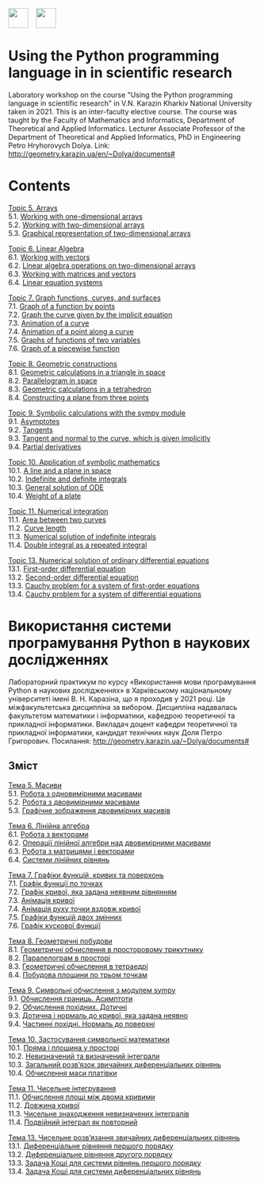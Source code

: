 <div style="display: flex;">
    <img src="http://geometry.karazin.ua/themes/frontend/images/mmf_logo.jpg" width="40" height="40">
    &nbsp;&nbsp;&nbsp;&nbsp;
    <img src="http://geometry.karazin.ua/themes/frontend/images/univer_logo.jpg" width="40" height="40">
</div>


# Using the Python programming language in in scientific research

Laboratory workshop on the course "Using the Python programming language in scientific research" in V.N. Karazin
Kharkiv National University taken in 2021. This is an inter-faculty elective course. The course was taught by the
Faculty of Mathematics and Informatics, Department of Theoretical and Applied Informatics. Lecturer Associate Professor
of the Department of Theoretical and Applied Informatics, PhD in Engineering Petro Hryhorovych Dolya.
Link: http://geometry.karazin.ua/en/~Dolya/documents#

# Contents

[Topic 5. Arrays](https://github.com/MaksymAndreiev/PythonScientificResearchCourse/tree/master/Module%205.%20Arrays/)\
   5.1. [Working with one-dimensional arrays](https://github.com/MaksymAndreiev/PythonScientificResearchCourse/tree/master/Module%205.%20Arrays/5.1%20Working%20with%20one-dimensional%20arrays)\
   5.2. [Working with two-dimensional arrays](https://github.com/MaksymAndreiev/PythonScientificResearchCourse/tree/master/Module%205.%20Arrays/5.2%20Working%20with%20two-dimensional%20arrays)\
   5.3. [Graphical representation of two-dimensional arrays](https://github.com/MaksymAndreiev/PythonScientificResearchCourse/tree/master/Module%205.%20Arrays/5.3%20Graphical%20representation%20of%20two-dimensional%20arrays)

[Topic 6. Linear Algebra](https://github.com/MaksymAndreiev/PythonScientificResearchCourse/tree/master/Module%206.%20Linear%20Algebra)\
   6.1. [Working with vectors](https://github.com/MaksymAndreiev/PythonScientificResearchCourse/tree/master/Module%206.%20Linear%20Algebra/6.1%20Working%20with%20vectors)\
   6.2. [Linear algebra operations on two-dimensional arrays](https://github.com/MaksymAndreiev/PythonScientificResearchCourse/tree/master/Module%206.%20Linear%20Algebra/6.2%20Linear%20algebra%20operations%20on%20two-dimensional%20arrays)\
   6.3. [Working with matrices and vectors](https://github.com/MaksymAndreiev/PythonScientificResearchCourse/tree/master/Module%206.%20Linear%20Algebra/6.3%20Working%20with%20matrices%20and%20vectors)\
   6.4. [Linear equation systems](https://github.com/MaksymAndreiev/PythonScientificResearchCourse/tree/master/Module%206.%20Linear%20Algebra/6.4%20Linear%20equation%20systems)

[Topic 7. Graph functions, curves, and surfaces](https://github.com/MaksymAndreiev/PythonScientificResearchCourse/tree/master/Module%207.%20Graph%20functions%2C%20curves%2C%20and%20surfaces)\
   7.1. [Graph of a function by points](https://github.com/MaksymAndreiev/PythonScientificResearchCourse/tree/master/Module%207.%20Graph%20functions%2C%20curves%2C%20and%20surfaces/7.1%20Graph%20of%20a%20function%20by%20points)\
   7.2. [Graph the curve given by the implicit equation](https://github.com/MaksymAndreiev/PythonScientificResearchCourse/tree/master/Module%207.%20Graph%20functions%2C%20curves%2C%20and%20surfaces/7.2%20Graph%20the%20curve%20given%20by%20the%20implicit%20equation)\
   7.3. [Animation of a curve](https://github.com/MaksymAndreiev/PythonScientificResearchCourse/tree/master/Module%207.%20Graph%20functions%2C%20curves%2C%20and%20surfaces/7.3%20Animation%20of%20a%20curve)\
   7.4. [Animation of a point along a curve](https://github.com/MaksymAndreiev/PythonScientificResearchCourse/tree/master/Module%207.%20Graph%20functions%2C%20curves%2C%20and%20surfaces/7.4%20Animation%20of%20a%20point%20along%20a%20curve)\
   7.5. [Graphs of functions of two variables](https://github.com/MaksymAndreiev/PythonScientificResearchCourse/tree/master/Module%207.%20Graph%20functions%2C%20curves%2C%20and%20surfaces/7.5%20Graphs%20of%20functions%20of%20two%20variables)\
   7.6. [Graph of a piecewise function](https://github.com/MaksymAndreiev/PythonScientificResearchCourse/tree/master/Module%207.%20Graph%20functions%2C%20curves%2C%20and%20surfaces/7.6%20Graph%20of%20a%20piecewise%20function)

[Topic 8. Geometric constructions](https://github.com/MaksymAndreiev/PythonScientificResearchCourse/tree/master/Module%208.%20Geometric%20constructions)\
   8.1. [Geometric calculations in a triangle in space](https://github.com/MaksymAndreiev/PythonScientificResearchCourse/tree/master/Module%208.%20Geometric%20constructions/8.1%20Geometric%20calculations%20in%20a%20triangle%20in%20space)\
   8.2. [Parallelogram in space](https://github.com/MaksymAndreiev/PythonScientificResearchCourse/tree/master/Module%208.%20Geometric%20constructions/8.2%20Parallelogram%20in%20space)\
   8.3. [Geometric calculations in a tetrahedron](https://github.com/MaksymAndreiev/PythonScientificResearchCourse/tree/master/Module%208.%20Geometric%20constructions/8.3%20Geometric%20calculations%20in%20a%20tetrahedron)\
   8.4. [Constructing a plane from three points](https://github.com/MaksymAndreiev/PythonScientificResearchCourse/tree/master/Module%208.%20Geometric%20constructions/8.4%20Constructing%20a%20plane%20from%20three%20points)

[Topic 9. Symbolic calculations with the sympy module](https://github.com/MaksymAndreiev/PythonScientificResearchCourse/tree/master/Module%209.%20Symbolic%20calculations%20with%20the%20sympy%20module)\
   9.1. [Asymptotes](https://github.com/MaksymAndreiev/PythonScientificResearchCourse/tree/master/Module%209.%20Symbolic%20calculations%20with%20the%20sympy%20module/9.1%20Asymptotes)\
   9.2. [Tangents](https://github.com/MaksymAndreiev/PythonScientificResearchCourse/tree/master/Module%209.%20Symbolic%20calculations%20with%20the%20sympy%20module/9.2%20Tangents)\
   9.3. [Tangent and normal to the curve, which is given implicitly](https://github.com/MaksymAndreiev/PythonScientificResearchCourse/tree/master/Module%209.%20Symbolic%20calculations%20with%20the%20sympy%20module/9.3%20Tangent%20and%20normal%20to%20the%20curve%2C%20which%20is%20given%20implicitly)\
   9.4. [Partial derivatives](https://github.com/MaksymAndreiev/PythonScientificResearchCourse/tree/master/Module%209.%20Symbolic%20calculations%20with%20the%20sympy%20module/9.4%20Partial%20derivatives)

[Topic 10. Application of symbolic mathematics](https://github.com/MaksymAndreiev/PythonScientificResearchCourse/tree/master/Module%2010.%20Application%20of%20symbolic%20mathematics)\
    10.1. [A line and a plane in space](https://github.com/MaksymAndreiev/PythonScientificResearchCourse/tree/master/Module%2010.%20Application%20of%20symbolic%20mathematics/10.1%20A%20line%20and%20a%20plane%20in%20space)\
    10.2. [Indefinite and definite integrals](https://github.com/MaksymAndreiev/PythonScientificResearchCourse/tree/master/Module%2010.%20Application%20of%20symbolic%20mathematics/10.2%20A%20line%20and%20a%20plane%20in%20space)\
    10.3. [General solution of ODE](https://github.com/MaksymAndreiev/PythonScientificResearchCourse/tree/master/Module%2010.%20Application%20of%20symbolic%20mathematics/10.3%20General%20solution%20of%20ODE)\
    10.4. [Weight of a plate](https://github.com/MaksymAndreiev/PythonScientificResearchCourse/tree/master/Module%2010.%20Application%20of%20symbolic%20mathematics/10.4%20Weight%20of%20a%20plate)

[Topic 11. Numerical integration](https://github.com/MaksymAndreiev/PythonScientificResearchCourse/tree/master/Module%2011.%20Numerical%20integration)\
    11.1. [Area between two curves](https://github.com/MaksymAndreiev/PythonScientificResearchCourse/tree/master/Module%2011.%20Numerical%20integration/11.1%20Area%20between%20two%20curves)\
    11.2. [Curve length](https://github.com/MaksymAndreiev/PythonScientificResearchCourse/tree/master/Module%2011.%20Numerical%20integration/11.2%20Curve%20length)\
    11.3. [Numerical solution of indefinite integrals](https://github.com/MaksymAndreiev/PythonScientificResearchCourse/tree/master/Module%2011.%20Numerical%20integration/11.3%20Numerical%20solution%20of%20indefinite%20integrals)\
    11.4. [Double integral as a repeated integral](https://github.com/MaksymAndreiev/PythonScientificResearchCourse/tree/master/Module%2011.%20Numerical%20integration/11.4%20Double%20integral%20as%20a%20repeated%20integral)

[Topic 13. Numerical solution of ordinary differential equations](https://github.com/MaksymAndreiev/PythonScientificResearchCourse/tree/master/Module%2013.%20Numerical%20solution%20of%20ordinary%20differential%20equations)\
    13.1. [First-order differential equation](https://github.com/MaksymAndreiev/PythonScientificResearchCourse/tree/master/Module%2013.%20Numerical%20solution%20of%20ordinary%20differential%20equations/13.1%20First%20order)\
    13.2. [Second-order differential equation](https://github.com/MaksymAndreiev/PythonScientificResearchCourse/tree/master/Module%2013.%20Numerical%20solution%20of%20ordinary%20differential%20equations/13.2%20Second%20order)\
    13.3. [Cauchy problem for a system of first-order equations](https://github.com/MaksymAndreiev/PythonScientificResearchCourse/tree/master/Module%2013.%20Numerical%20solution%20of%20ordinary%20differential%20equations/13.3%20Cauchy%20problem%20for%20a%20system%20of%20first%20order%20equations)\
    13.4. [Cauchy problem for a system of differential equations](https://github.com/MaksymAndreiev/PythonScientificResearchCourse/tree/master/Module%2013.%20Numerical%20solution%20of%20ordinary%20differential%20equations/13.4%20Cauchy%20problem%20for%20a%20system%20of%20differential%20equations)


# Використання системи програмування Python в наукових дослідженнях

Лабораторний практикум по курсу «Використання мови програмування Python в наукових дослідженнях» в Харківському
національному університеті імені В. Н. Каразіна, що я проходив у 2021 році. Це міжфакультетська дисципліна за вибором.
Дисципліна надавалась факультетом математики і інформатики, кафедрою теоретичної та прикладної інформатики. Викладач
доцент кафедри теоретичної та прикладної інформатики, кандидат технічних наук Доля Петро Григорович.
Посилання: http://geometry.karazin.ua/~Dolya/documents#

## Зміст

[Тема 5. Масиви](https://github.com/MaksymAndreiev/PythonScientificResearchCourse/tree/master/Module%205.%20Arrays/)\
   5.1. [Робота з одновимірними масивами](https://github.com/MaksymAndreiev/PythonScientificResearchCourse/tree/master/Module%205.%20Arrays/5.1%20Working%20with%20one-dimensional%20arrays)\
   5.2. [Робота з двовимірними масивами](https://github.com/MaksymAndreiev/PythonScientificResearchCourse/tree/master/Module%205.%20Arrays/5.2%20Working%20with%20two-dimensional%20arrays)\
   5.3. [Графічне зображення двовимірних масивів](https://github.com/MaksymAndreiev/PythonScientificResearchCourse/tree/master/Module%205.%20Arrays/5.3%20Graphical%20representation%20of%20two-dimensional%20arrays)

[Тема 6. Лінійна алгебра](https://github.com/MaksymAndreiev/PythonScientificResearchCourse/tree/master/Module%206.%20Linear%20Algebra)\
   6.1. [Робота з векторами](https://github.com/MaksymAndreiev/PythonScientificResearchCourse/tree/master/Module%206.%20Linear%20Algebra/6.1%20Working%20with%20vectors)\
   6.2. [Операції лінійної алгебри над двовимірними масивами](https://github.com/MaksymAndreiev/PythonScientificResearchCourse/tree/master/Module%206.%20Linear%20Algebra/6.2%20Linear%20algebra%20operations%20on%20two-dimensional%20arrays)\
   6.3. [Робота з матрицями і векторами](https://github.com/MaksymAndreiev/PythonScientificResearchCourse/tree/master/Module%206.%20Linear%20Algebra/6.3%20Working%20with%20matrices%20and%20vectors)\
   6.4. [Системи лінійних рівнянь](https://github.com/MaksymAndreiev/PythonScientificResearchCourse/tree/master/Module%206.%20Linear%20Algebra/6.4%20Linear%20equation%20systems)

[Тема 7. Графіки функцій, кривих та поверхонь](https://github.com/MaksymAndreiev/PythonScientificResearchCourse/tree/master/Module%207.%20Graph%20functions%2C%20curves%2C%20and%20surfaces)\
   7.1. [Графік функції по точках](https://github.com/MaksymAndreiev/PythonScientificResearchCourse/tree/master/Module%207.%20Graph%20functions%2C%20curves%2C%20and%20surfaces/7.1%20Graph%20of%20a%20function%20by%20points)\
   7.2. [Графік кривої, яка задана неявним рівнянням](https://github.com/MaksymAndreiev/PythonScientificResearchCourse/tree/master/Module%207.%20Graph%20functions%2C%20curves%2C%20and%20surfaces/7.2%20Graph%20the%20curve%20given%20by%20the%20implicit%20equation)\
   7.3. [Анімація кривої](https://github.com/MaksymAndreiev/PythonScientificResearchCourse/tree/master/Module%207.%20Graph%20functions%2C%20curves%2C%20and%20surfaces/7.3%20Animation%20of%20a%20curve)\
   7.4. [Анімація руху точки вздовж кривої](https://github.com/MaksymAndreiev/PythonScientificResearchCourse/tree/master/Module%207.%20Graph%20functions%2C%20curves%2C%20and%20surfaces/7.4%20Animation%20of%20a%20point%20along%20a%20curve)\
   7.5. [Графіки функцій двох змінних](https://github.com/MaksymAndreiev/PythonScientificResearchCourse/tree/master/Module%207.%20Graph%20functions%2C%20curves%2C%20and%20surfaces/7.5%20Graphs%20of%20functions%20of%20two%20variables)\
   7.6. [Графік кускової функції](https://github.com/MaksymAndreiev/PythonScientificResearchCourse/tree/master/Module%207.%20Graph%20functions%2C%20curves%2C%20and%20surfaces/7.6%20Graph%20of%20a%20piecewise%20function)

[Тема 8. Геометричні побудови](https://github.com/MaksymAndreiev/PythonScientificResearchCourse/tree/master/Module%208.%20Geometric%20constructions)\
   8.1. [Геометричні обчислення в просторовому трикутнику](https://github.com/MaksymAndreiev/PythonScientificResearchCourse/tree/master/Module%208.%20Geometric%20constructions/8.1%20Geometric%20calculations%20in%20a%20triangle%20in%20space)\
   8.2. [Паралелограм в просторі](https://github.com/MaksymAndreiev/PythonScientificResearchCourse/tree/master/Module%208.%20Geometric%20constructions/8.2%20Parallelogram%20in%20space)\
   8.3. [Геометричні обчислення в тетраедрі](https://github.com/MaksymAndreiev/PythonScientificResearchCourse/tree/master/Module%208.%20Geometric%20constructions/8.3%20Geometric%20calculations%20in%20a%20tetrahedron)\
   8.4. [Побудова площини по трьом точкам](https://github.com/MaksymAndreiev/PythonScientificResearchCourse/tree/master/Module%208.%20Geometric%20constructions/8.4%20Constructing%20a%20plane%20from%20three%20points)

[Тема 9. Символьні обчислення з модулем sympy](https://github.com/MaksymAndreiev/PythonScientificResearchCourse/tree/master/Module%209.%20Symbolic%20calculations%20with%20the%20sympy%20module)\
   9.1. [Обчислення границь. Асимптоти](https://github.com/MaksymAndreiev/PythonScientificResearchCourse/tree/master/Module%209.%20Symbolic%20calculations%20with%20the%20sympy%20module/9.1%20Asymptotes)\
   9.2. [Обчислення похідних. Дотичні](https://github.com/MaksymAndreiev/PythonScientificResearchCourse/tree/master/Module%209.%20Symbolic%20calculations%20with%20the%20sympy%20module/9.2%20Tangents)\
   9.3. [Дотична і нормаль до кривої, яка задана неявно](https://github.com/MaksymAndreiev/PythonScientificResearchCourse/tree/master/Module%209.%20Symbolic%20calculations%20with%20the%20sympy%20module/9.3%20Tangent%20and%20normal%20to%20the%20curve%2C%20which%20is%20given%20implicitly)\
   9.4. [Частинні похідні. Нормаль до поверхні](https://github.com/MaksymAndreiev/PythonScientificResearchCourse/tree/master/Module%209.%20Symbolic%20calculations%20with%20the%20sympy%20module/9.4%20Partial%20derivatives)

[Тема 10. Застосування символьної математики](https://github.com/MaksymAndreiev/PythonScientificResearchCourse/tree/master/Module%2010.%20Application%20of%20symbolic%20mathematics)\
    10.1. [Пряма і площина у просторі](https://github.com/MaksymAndreiev/PythonScientificResearchCourse/tree/master/Module%2010.%20Application%20of%20symbolic%20mathematics/10.1%20A%20line%20and%20a%20plane%20in%20space)\
    10.2. [Невизначений та визначений інтеграли](https://github.com/MaksymAndreiev/PythonScientificResearchCourse/tree/master/Module%2010.%20Application%20of%20symbolic%20mathematics/10.2%20A%20line%20and%20a%20plane%20in%20space)\
    10.3. [Загальний розв’язок звичайних диференціальних рівнянь](https://github.com/MaksymAndreiev/PythonScientificResearchCourse/tree/master/Module%2010.%20Application%20of%20symbolic%20mathematics/10.3%20General%20solution%20of%20ODE)\
    10.4. [Обчислення маси платівки](https://github.com/MaksymAndreiev/PythonScientificResearchCourse/tree/master/Module%2010.%20Application%20of%20symbolic%20mathematics/10.4%20Weight%20of%20a%20plate)

[Тема 11. Чисельне інтегрування](https://github.com/MaksymAndreiev/PythonScientificResearchCourse/tree/master/Module%2011.%20Numerical%20integration)\
    11.1. [Обчислення площі між двома кривими](https://github.com/MaksymAndreiev/PythonScientificResearchCourse/tree/master/Module%2011.%20Numerical%20integration/11.1%20Area%20between%20two%20curves)\
    11.2. [Довжина кривої](https://github.com/MaksymAndreiev/PythonScientificResearchCourse/tree/master/Module%2011.%20Numerical%20integration/11.2%20Curve%20length)\
    11.3. [Чисельне знаходження невизначених інтегралів](https://github.com/MaksymAndreiev/PythonScientificResearchCourse/tree/master/Module%2011.%20Numerical%20integration/11.3%20Numerical%20solution%20of%20indefinite%20integrals)\
    11.4. [Подвійний інтеграл як повторний](https://github.com/MaksymAndreiev/PythonScientificResearchCourse/tree/master/Module%2011.%20Numerical%20integration/11.4%20Double%20integral%20as%20a%20repeated%20integral)

[Тема 13. Чисельне розв’язання звичайних диференціальних рівнянь](https://github.com/MaksymAndreiev/PythonScientificResearchCourse/tree/master/Module%2013.%20Numerical%20solution%20of%20ordinary%20differential%20equations)\
    13.1. [Диференціальне рівняння першого порядку](https://github.com/MaksymAndreiev/PythonScientificResearchCourse/tree/master/Module%2013.%20Numerical%20solution%20of%20ordinary%20differential%20equations/13.1%20First%20order)\
    13.2. [Диференціальне рівняння другого порядку](https://github.com/MaksymAndreiev/PythonScientificResearchCourse/tree/master/Module%2013.%20Numerical%20solution%20of%20ordinary%20differential%20equations/13.2%20Second%20order)\
    13.3. [Задача Коші для системи рівнянь першого порядку](https://github.com/MaksymAndreiev/PythonScientificResearchCourse/tree/master/Module%2013.%20Numerical%20solution%20of%20ordinary%20differential%20equations/13.3%20Cauchy%20problem%20for%20a%20system%20of%20first%20order%20equations)\
    13.4. [Задача Коші для системи диференціальних рівнянь](https://github.com/MaksymAndreiev/PythonScientificResearchCourse/tree/master/Module%2013.%20Numerical%20solution%20of%20ordinary%20differential%20equations/13.4%20Cauchy%20problem%20for%20a%20system%20of%20differential%20equations)
